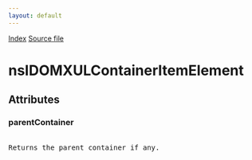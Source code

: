 ```yaml
---
layout: default
---
```

<div id='links'><a href="../index.html">Index</a>
<a href="http://dxr.mozilla.org/mozilla-central/source/dom/interfaces/xul/nsIDOMXULContainerElement.idl">Source file</a>
</div>

# nsIDOMXULContainerItemElement #

## Attributes ##

### parentContainer ###
<pre>  
Returns the parent container if any.  
  
</pre>